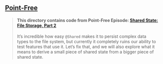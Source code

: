 ## [Point-Free](https://www.pointfree.co)

> #### This directory contains code from Point-Free Episode: [Shared State: File Storage, Part 2](https://www.pointfree.co/episodes/ep276-shared-state-file-storage-part-2)
>
> It’s incredible how easy `@Shared` makes it to persist complex data types to the file system, but currently it completely ruins our ability to test features that use it. Let’s fix that, and we will also explore what it means to derive a small piece of shared state from a bigger piece of shared state.
